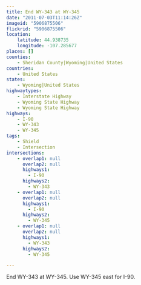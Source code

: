 ```yaml
---
title: End WY-343 at WY-345
date: "2011-07-03T11:14:26Z"
imageid: "5906875506"
flickrid: "5906875506"
location:
    latitude: 44.938735
    longitude: -107.285677
places: []
counties:
    - Sheridan County|Wyoming|United States
countries:
    - United States
states:
    - Wyoming|United States
highwaytypes:
    - Interstate Highway
    - Wyoming State Highway
    - Wyoming State Highway
highways:
    - I-90
    - WY-343
    - WY-345
tags:
    - Shield
    - Intersection
intersections:
    - overlap1: null
      overlap2: null
      highways1:
        - I-90
      highways2:
        - WY-343
    - overlap1: null
      overlap2: null
      highways1:
        - I-90
      highways2:
        - WY-345
    - overlap1: null
      overlap2: null
      highways1:
        - WY-343
      highways2:
        - WY-345

---
```

End WY-343 at WY-345.  Use WY-345 east for I-90.